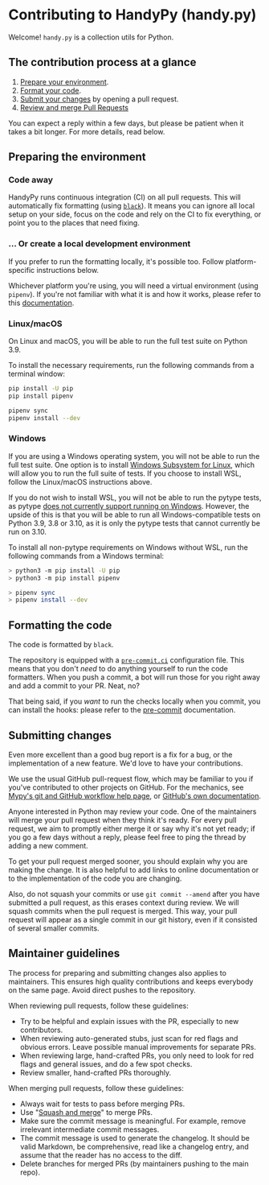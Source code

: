 # Contributing to HandyPy (handy.py)

Welcome! `handy.py` is a collection utils for Python.

## The contribution process at a glance

1. [Prepare your environment](#preparing-the-environment).
2. [Format your code](#formatting-the-code).
3. [Submit your changes](#submitting-changes) by opening a pull request.
4. [Review and merge Pull Requests](#maintainer-guidelines)

You can expect a reply within a few days, but please be patient when
it takes a bit longer. For more details, read below.

## Preparing the environment

### Code away

HandyPy runs continuous integration (CI) on all pull requests. This will
automatically fix formatting (using [`black`](https://black.readthedocs.io/en/stable/)<!--, `isort`-->)<!-- and run tests -->.
It means you can ignore all local setup on your side, focus on the
code and rely on the CI to fix everything, or point you to the places that
need fixing.

### ... Or create a local development environment

If you prefer to run the <!-- tests & -->formatting locally, it's
possible too. Follow platform-specific instructions below.
<!-- For more information about our available tests, see
[tests/README.md](tests/README.md). -->

Whichever platform you're using, you will need a
virtual environment (using `pipenv`). If you're not familiar with what it is and how it works,
please refer to this
[documentation](https://packaging.python.org/guides/installing-using-pip-and-virtual-environments/).

### Linux/macOS

On Linux and macOS, you will be able to run the full test suite on Python 3.9.

To install the necessary requirements, run the following commands from a
terminal window:

```bash
pip install -U pip
pip install pipenv

pipenv sync
pipenv install --dev
```

### Windows

If you are using a Windows operating system, you will not be able to run the
full test suite. One option is to install
[Windows Subsystem for Linux](https://docs.microsoft.com/en-us/windows/wsl/faq),
which will allow you to run the full suite of tests. If you choose to install
WSL, follow the Linux/macOS instructions above.

If you do not wish to install WSL, you will not be able to run the pytype
tests, as pytype
[does not currently support running on Windows](https://github.com/google/pytype#requirements).
However, the upside of this is that you will be able to run all
Windows-compatible tests on Python 3.9, 3.8 or 3.10, as it is only the pytype
tests that cannot currently be run on 3.10.

To install all non-pytype requirements on Windows without WSL, run the
following commands from a Windows terminal:

```bash
> python3 -m pip install -U pip
> python3 -m pip install pipenv

> pipenv sync
> pipenv install --dev
```

## Formatting the code

The code is formatted by `black`<!-- and `isort`-->.

The repository is equipped with a [`pre-commit.ci`](https://pre-commit.ci/)
configuration file. This means that you don't *need* to do anything yourself to
run the code formatters. When you push a commit, a bot will run those for you
right away and add a commit to your PR. Neat, no?

That being said, if you *want* to run the checks locally when you commit, you
can install the hooks: please refer to the [pre-commit](https://pre-commit.com/)
documentation.

## Submitting changes

Even more excellent than a good bug report is a fix for a bug, or the
implementation of a new feature. We'd love to have
your contributions.

We use the usual GitHub pull-request flow, which may be familiar to
you if you've contributed to other projects on GitHub.  For the
mechanics, see [Mypy's git and GitHub workflow help page](https://github.com/python/mypy/wiki/Using-Git-And-GitHub),
or [GitHub's own documentation](https://help.github.com/articles/using-pull-requests/).

Anyone interested in Python may review your code. One of the
maintainers will merge your pull request when they think it's ready.
For every pull request, we aim to promptly either merge it or say why
it's not yet ready; if you go a few days without a reply, please feel
free to ping the thread by adding a new comment.

To get your pull request merged sooner, you should explain why you are
making the change. It is also helpful to add links to online
documentation or to the implementation of the code you are changing.

Also, do not squash your commits or use `git commit --amend` after you have submitted a pull request, as this
erases context during review. We will squash commits when the pull request is merged.
This way, your pull request will appear as a single commit in our git history, even
if it consisted of several smaller commits.

## Maintainer guidelines

The process for preparing and submitting changes also applies to
maintainers.  This ensures high quality contributions and keeps
everybody on the same page.  Avoid direct pushes to the repository.

When reviewing pull requests, follow these guidelines:

* Try to be helpful and explain issues with the PR,
  especially to new contributors.
* When reviewing auto-generated stubs, just scan for red flags and obvious
  errors. Leave possible manual improvements for separate PRs.
* When reviewing large, hand-crafted PRs, you only need to look for red flags
  and general issues, and do a few spot checks.
* Review smaller, hand-crafted PRs thoroughly.

When merging pull requests, follow these guidelines:

* Always wait for tests to pass before merging PRs.
* Use "[Squash and merge](https://github.com/blog/2141-squash-your-commits)" to merge PRs.
* Make sure the commit message is meaningful. For example, remove irrelevant
  intermediate commit messages.
* The commit message is used to generate the changelog.
  It should be valid Markdown, be comprehensive, read like a changelog entry,
  and assume that the reader has no access to the diff.
* Delete branches for merged PRs (by maintainers pushing to the main repo).
